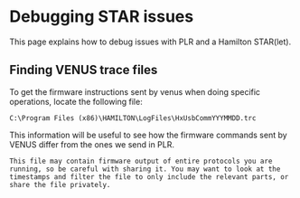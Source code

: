 # Debugging STAR issues

This page explains how to debug issues with PLR and a Hamilton STAR(let).

## Finding VENUS trace files

To get the firmware instructions sent by venus when doing specific operations, locate the following file:

`C:\Program Files (x86)\HAMILTON\LogFiles\HxUsbCommYYYMMDD.trc`

This information will be useful to see how the firmware commands sent by VENUS differ from the ones we send in PLR.

```{warning}
This file may contain firmware output of entire protocols you are running, so be careful with sharing it. You may want to look at the timestamps and filter the file to only include the relevant parts, or share the file privately.
```
